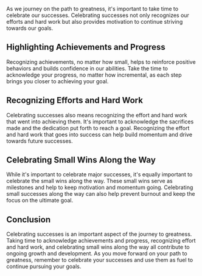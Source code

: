 
As we journey on the path to greatness, it's important to take time to celebrate our successes. Celebrating successes not only recognizes our efforts and hard work but also provides motivation to continue striving towards our goals.

Highlighting Achievements and Progress
--------------------------------------

Recognizing achievements, no matter how small, helps to reinforce positive behaviors and builds confidence in our abilities. Take the time to acknowledge your progress, no matter how incremental, as each step brings you closer to achieving your goal.

Recognizing Efforts and Hard Work
---------------------------------

Celebrating successes also means recognizing the effort and hard work that went into achieving them. It's important to acknowledge the sacrifices made and the dedication put forth to reach a goal. Recognizing the effort and hard work that goes into success can help build momentum and drive towards future successes.

Celebrating Small Wins Along the Way
------------------------------------

While it's important to celebrate major successes, it's equally important to celebrate the small wins along the way. These small wins serve as milestones and help to keep motivation and momentum going. Celebrating small successes along the way can also help prevent burnout and keep the focus on the ultimate goal.

Conclusion
----------

Celebrating successes is an important aspect of the journey to greatness. Taking time to acknowledge achievements and progress, recognizing effort and hard work, and celebrating small wins along the way all contribute to ongoing growth and development. As you move forward on your path to greatness, remember to celebrate your successes and use them as fuel to continue pursuing your goals.
